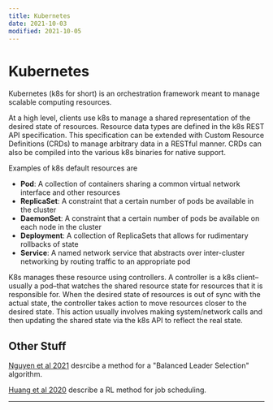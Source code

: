 ```yaml
---
title: Kubernetes
date: 2021-10-03
modified: 2021-10-05
---
```


# Kubernetes

Kubernetes (k8s for short) is an orchestration framework meant to manage scalable computing resources.

At a high level, clients use k8s to manage a shared representation of the desired state of resources. Resource data types are defined in the k8s REST API specification. This specification can be extended with Custom Resource Definitions (CRDs) to manage arbitrary data in a RESTful manner. CRDs can also be compiled into the various k8s binaries for native support.

Examples of k8s default resources are

- **Pod**: A collection of containers sharing a common virtual network interface and other resources
- **ReplicaSet**: A constraint that a certain number of pods be available in the cluster
- **DaemonSet**: A constraint that a certain number of pods be available on each node in the cluster
- **Deployment**: A collection of ReplicaSets that allows for rudimentary rollbacks of state
- **Service**: A named network service that abstracts over inter-cluster networking by routing traffic to an appropriate pod

K8s manages these resource using controllers. A controller is a k8s client–usually a pod–that watches the shared resource state for resources that it is responsible for. When the desired state of resources is out of sync with the actual state, the controller takes action to move resources closer to the desired state. This action usually involves making system/network calls and then updating the shared state via the k8s API to reflect the real state.

## Other Stuff

[Nguyen et al 2021](https://www.mdpi.com/1424-8220/21/3/869) desrcibe a method for a "Balanced Leader Selection" algorithm.

[Huang et al 2020](https://ieeexplore.ieee.org/abstract/document/9096488) describe a RL method for job scheduling.

***
